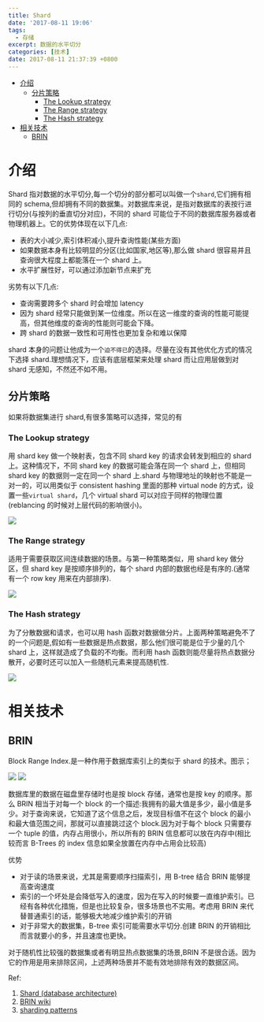 ```yaml
---
title: Shard
date: '2017-08-11 19:06'
tags:
  - 存储
excerpt: 数据的水平切分
categories: [技术]
date: 2017-08-11 21:37:39 +0800
---
```



<!-- toc -->

- [介绍](#%E4%BB%8B%E7%BB%8D)
  * [分片策略](#%E5%88%86%E7%89%87%E7%AD%96%E7%95%A5)
    + [The Lookup strategy](#the-lookup-strategy)
    + [The Range strategy](#the-range-strategy)
    + [The Hash strategy](#the-hash-strategy)
- [相关技术](#%E7%9B%B8%E5%85%B3%E6%8A%80%E6%9C%AF)
  * [BRIN](#brin)

<!-- tocstop -->

# 介绍

Shard 指对数据的水平切分,每一个切分的部分都可以叫做一个`shard`,它们拥有相同的 schema,但却拥有不同的数据集。对数据库来说，是指对数据库的表按行进行切分(与按列的垂直切分对应)，不同的 shard 可能位于不同的数据库服务器或者物理机器上。它的优势体现在以下几点:

* 表的大小减少,索引体积减小,提升查询性能(某些方面)
* 如果数据本身有比较明显的分区(比如国家,地区等),那么做 shard 很容易并且查询很大程度上都能落在一个 shard 上。
* 水平扩展性好，可以通过添加新节点来扩充

劣势有以下几点:

* 查询需要跨多个 shard 时会增加 latency
* 因为 shard 经常只能做到某一位维度。所以在这一维度的查询的性能可能提高，但其他维度的查询的性能则可能会下降。
* 跨 shard 的数据一致性和可用性也更加复杂和难以保障

shard 本身的问题让他成为一个`迫不得已`的选择。尽量在没有其他优化方式的情况下选择 shard.理想情况下，应该有底层框架来处理 shard 而让应用层做到对 shard 无感知，不然还不如不用。


## 分片策略
如果将数据集进行 shard,有很多策略可以选择，常见的有

### The Lookup strategy
用 shard key 做一个映射表，包含不同 shard key 的请求会转发到相应的 shard 上。这种情况下，不同 shard key 的数据可能会落在同一个 shard 上，但相同 shard key 的数据则一定在同一个 shard 上.shard 与物理地址的映射也不能是一对一的，可以用类似于 consistent hashing 里面的那种 virtual node 的方式，设置一些`virtual shard`，几个 virtual shard 可以对应于同样的物理位置(reblancing 的时候对上层代码的影响很小)。

![](https://hangyan.github.io/images/db/sharding-tenant.png)

### The Range strategy
适用于需要获取区间连续数据的场景。与第一种策略类似，用 shard key 做分区，但 shard key 是按顺序排列的，每个 shard 内部的数据也经是有序的.(通常有一个 row key 用来在内部排序).


![](https://hangyan.github.io/images/db/sharding-sequential-sets.png)


### The Hash strategy
为了分散数据和请求，也可以用 hash 函数对数据做分片。上面两种策略避免不了的一个问题是,假如有一些数据是热点数据，那么他们很可能是位于少量的几个 shard 上，这样就造成了负载的不均衡。而利用 hash 函数则能尽量将热点数据分散开，必要时还可以加入一些随机元素来提高随机性.

![](https://hangyan.github.io/images/db/sharding-data-hash.png)

# 相关技术

## BRIN

Block Range Index.是一种作用于数据库索引上的类似于 shard 的技术。图示；

![](https://hangyan.github.io/images/db/shard-b-tree.png)
![](https://hangyan.github.io/images/db/shard-brin.png)

数据库里的数据在磁盘里存储时也是按 block 存储，通常也是按 key 的顺序。那么 BRIN 相当于对每一个 block 的一个描述:我拥有的最大值是多少，最小值是多少。对于查询来说，它知道了这个信息之后，发现目标值不在这个 block 的最小和最大值范围之间，那就可以直接跳过这个 block.因为对于每个 block 只需要存一个 tuple 的值，内存占用很小，所以所有的 BRIN 信息都可以放在内存中(相比较而言 B-Trees 的 index 信息如果全放置在内存中占用会比较高)

优势
* 对于读的场景来说，尤其是需要顺序扫描索引，用 B-tree 结合 BRIN 能够提高查询速度
* 索引的一个坏处是会降低写入的速度，因为在写入的时候要一直维护索引。已经有各种优化措施，但是也比较复杂，很多场景也不实用。考虑用 BRIN 来代替普通索引的话，能够极大地减少维护索引的开销
* 对于非常大的数据集，B-tree 索引可能需要水平切分.创建 BRIN 的开销相比而言就要小的多，并且速度也更快。

对于随机性比较强的数据集或者有明显热点数据集的场景,BRIN 不是很合适。因为它的作用是用来排除区间，上述两种场景并不能有效地排除有效的数据区间。


Ref:
1. [Shard (database architecture)](https://en.wikipedia.org/wiki/Shard_(database_architecture))
2. [BRIN wiki](https://en.wikipedia.org/wiki/Block_Range_Index)
3. [sharding patterns](https://docs.microsoft.com/en-us/azure/architecture/patterns/sharding)

